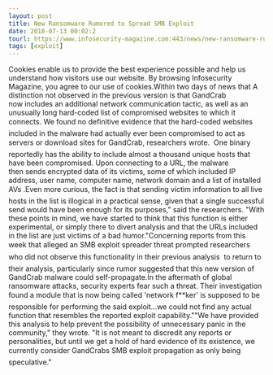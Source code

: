 ```yaml
---
layout: post
title: New Ransomware Rumored to Spread SMB Exploit
date: 2018-07-13 00:02:2
tourl: https://www.infosecurity-magazine.com:443/news/new-ransomware-rumored-to-spread/
tags: [exploit]
---
```

Cookies enable us to provide the best experience possible and help us understand how visitors use our website. By browsing Infosecurity Magazine, you agree to our use of cookies.Within two days of news that A distinction not observed in the previous version is that GandCrab now includes an additional network communication tactic, as well as an unusually long hard-coded list of compromised websites to which it connects. We found no definitive evidence that the hard-coded websites included in the malware had actually ever been compromised to act as servers or download sites for GandCrab, researchers wrote.  One binary reportedly has the ability to include almost a thousand unique hosts that have been compromised. Upon connecting to a URL, the malware then sends encrypted data of its victims, some of which included IP address, user name, computer name, network domain and a list of installed AVs .Even more curious, the fact is that sending victim information to all live hosts in the list is illogical in a practical sense, given that a single successful send would have been enough for its purposes," said the researchers. "With these points in mind, we have started to think that this function is either experimental, or simply there to divert analysis and that the URLs included in the list are just victims of a bad humor."Concerning reports from this week that alleged an SMB exploit spreader threat prompted researchers  who did not observe this functionality in their previous analysis  to return to their analysis, particularly since rumor suggested that this new version of GandCrab malware could self-propagate.In the aftermath of global ransomware attacks, security experts fear such a threat. Their investigation found a module that is now being called 'network f**ker' is supposed to be responsible for performing the said exploit...we could not find any actual function that resembles the reported exploit capability.""We have provided this analysis to help prevent the possibility of unnecessary panic in the community," they wrote. "It is not meant to discredit any reports or personalities, but until we get a hold of hard evidence of its existence, we currently consider GandCrabs SMB exploit propagation as only being speculative."